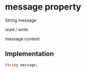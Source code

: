 


# message property







String message
  
_<span class="feature">read / write</span>_



<p>message content</p>



## Implementation

```dart
String message;
```







